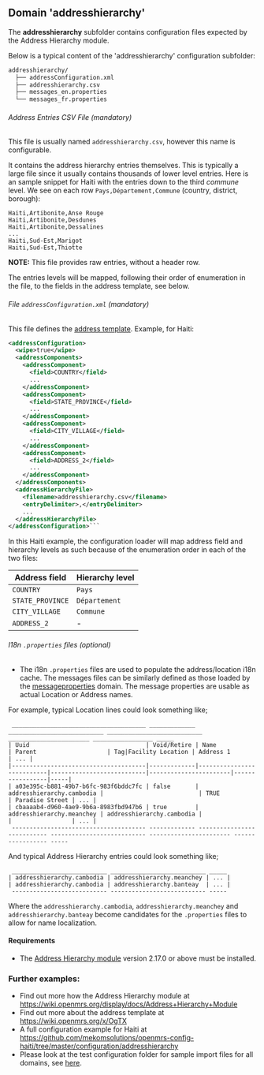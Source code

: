 ## Domain 'addresshierarchy'
The **addresshierarchy** subfolder contains configuration files expected by the Address Hierarchy module.

Below is a typical content of the 'addresshierarchy' configuration subfolder:
```bash
addresshierarchy/
  ├── addressConfiguration.xml
  ├── addresshierarchy.csv
  ├── messages_en.properties
  └── messages_fr.properties
```
###### Address Entries CSV File *(mandatory)*

This file is usually named `addresshierarchy.csv`, however this name is configurable.

It contains the address hierarchy entries themselves. This is typically a large file since it usually contains thousands of lower level entries. Here is an sample snippet for Haiti with the entries down to the third _commune_ level. We see on each row `Pays,Département,Commune` (country, district, borough):
```csv
Haiti,Artibonite,Anse Rouge
Haiti,Artibonite,Desdunes
Haiti,Artibonite,Dessalines
...
Haiti,Sud-Est,Marigot
Haiti,Sud-Est,Thiotte
```
**NOTE:** This file provides raw entries, without a header row.

The entries levels will be mapped, following their order of enumeration in the file, to the fields in the address template, see below.

###### File `addressConfiguration.xml` *(mandatory)*
This file defines the [address template](https://wiki.openmrs.org/x/OgTX). Example, for Haiti:
```xml
<addressConfiguration>
  <wipe>true</wipe>
  <addressComponents>
    <addressComponent>
      <field>COUNTRY</field>
      ...
    </addressComponent>
    <addressComponent>
      <field>STATE_PROVINCE</field>
      ...
    </addressComponent>
    <addressComponent>
      <field>CITY_VILLAGE</field>
      ...
    </addressComponent>
    <addressComponent>
      <field>ADDRESS_2</field>
      ...
    </addressComponent>
  </addressComponents>
  <addressHierarchyFile>
    <filename>addresshierarchy.csv</filename>
    <entryDelimiter>,</entryDelimiter>
    ...
  </addressHierarchyFile>
</addressConfiguration>```
```
In this Haiti example, the configuration loader will map address field and hierarchy levels as such because of the enumeration order in each of the two files:

| Address field    | Hierarchy level |
|------------------|-----------------|
| `COUNTRY`        | `Pays`          |
| `STATE_PROVINCE` | `Département`   |
| `CITY_VILLAGE`   | `Commune`       |
| `ADDRESS_2`      | -               |

###### I18n `.properties` files *(optional)*
* The i18n `.properties` files are used to populate the address/location i18n cache. The messages files can be similarly defined as those loaded by the [messageproperties](readme/messageproperties.md) domain. The message properties are usable as actual Location or Address names. 

For example, typical Location lines  could look something like;

```
 ______________________________________ _____________ ___________________________ ___________________________ _______________________ _________________ _____
| Uuid                                 | Void/Retire | Name                      | Parent                    | Tag|Facility Location | Address 1       | ... |
|--------------------------------------|-------------|---------------------------|---------------------------|-----------------------|-----------------|-----|
| a03e395c-b881-49b7-b6fc-983f6bddc7fc | false       | addresshierarchy.cambodia |                           | TRUE                  | Paradise Street | ... |
| cbaaaab4-d960-4ae9-9b6a-8983fbd947b6 | true        | addresshierarchy.meanchey | addresshierarchy.cambodia |                       |                 | ... |
 -------------------------------------- ------------- --------------------------- --------------------------- ----------------------- ----------------- -----
```
And typical Address Hierarchy entries could look something like;

```
 ___________________________ ___________________________ _____
| addresshierarchy.cambodia | addresshierarchy.meanchey | ... |
| addresshierarchy.cambodia | addresshierarchy.banteay  | ... |
 --------------------------- --------------------------- -----
```
Where the `addresshierarchy.cambodia`, `addresshierarchy.meanchey` and `addresshierarchy.banteay` become candidates for the `.properties` files to allow for name localization.

#### Requirements
* The [Address Hierarchy module](https://addons.openmrs.org/show/org.openmrs.module.addresshierarchy) version 2.17.0 or above must be installed.

### Further examples:
* Find out more how the Address Hierarchy module at https://wiki.openmrs.org/display/docs/Address+Hierarchy+Module
* Find out more about the address template at https://wiki.openmrs.org/x/OgTX
* A full configuration example for Haiti at https://github.com/mekomsolutions/openmrs-config-haiti/tree/master/configuration/addresshierarchy
* Please look at the test configuration folder for sample import files for all domains, see [here](../api/src/test/resources/testAppDataDir/configuration).
